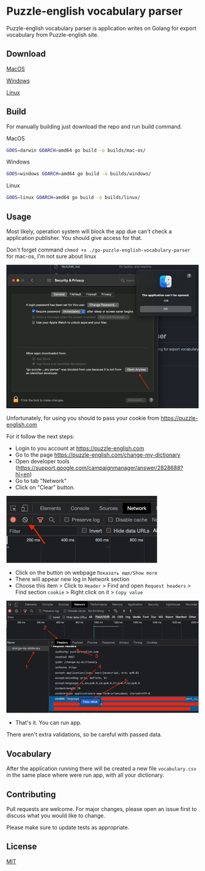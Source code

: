 # Puzzle-english vocabulary parser

Puzzle-english vocabulary parser is application writes on Golang for export vocabulary from Puzzle-english site.

## Download
[MacOS](https://github.com/lutogin/go-puzzle-english-vocabulary-parser/raw/master/builds/mac-os/go-puzzle-english-vocabulary-parser)

[Windows](https://github.com/lutogin/go-puzzle-english-vocabulary-parser/raw/master/builds/windows/go-puzzle-english-vocabulary-parser.exe)

[Linux](https://github.com/lutogin/go-puzzle-english-vocabulary-parser/raw/master/builds/linux/go-puzzle-english-vocabulary-parser)

## Build
For manually building just download the repo and run build command.

MacOS
```bash
GOOS=darwin GOARCH=amd64 go build -o builds/mac-os/
```

Windows
```bash
GOOS=windows GOARCH=amd64 go build -o builds/windows/
```

Linux
```bash
GOOS=linux GOARCH=amd64 go build -o builds/linux/
```

## Usage

Most likely, operation system will block the app due can't check a application publisher.
You should give access for that.

Don't forget command `chmod +x ./go-puzzle-english-vocabulary-parser` for mac-os, I'm not sure about linux

![image](./manual/img/allow.png)

Unfortunately, for using you should to pass your cookie from https://puzzle-english.com

For it follow the next steps:
* Login to you account at https://puzzle-english.com
* Go to the page https://puzzle-english.com/change-my-dictionary
* Open developer tools (https://support.google.com/campaignmanager/answer/2828688?hl=en)
* Go to tab "Network"
* Click on "Clear" button.

![image](./manual/img/clear-network-logs.png)
* Click on the button on webpage `Показать еще/Show more`
* There will appear new log in Network section
* Choose this item > Click to `Header` > Find and open `Request headers` > Find section `cookie` > Right click on it > `Copy value`

![image](./manual/img/get-cookie.png)
* That's it. You can run app.

There aren't extra validations, so be careful with passed data.

## Vocabulary

After the application running there will be created a new file `vocabulary.csv` in the same place where were run app, with all your dictionary.

## Contributing

Pull requests are welcome. For major changes, please open an issue first
to discuss what you would like to change.

Please make sure to update tests as appropriate.

## License

[MIT](https://choosealicense.com/licenses/mit/)